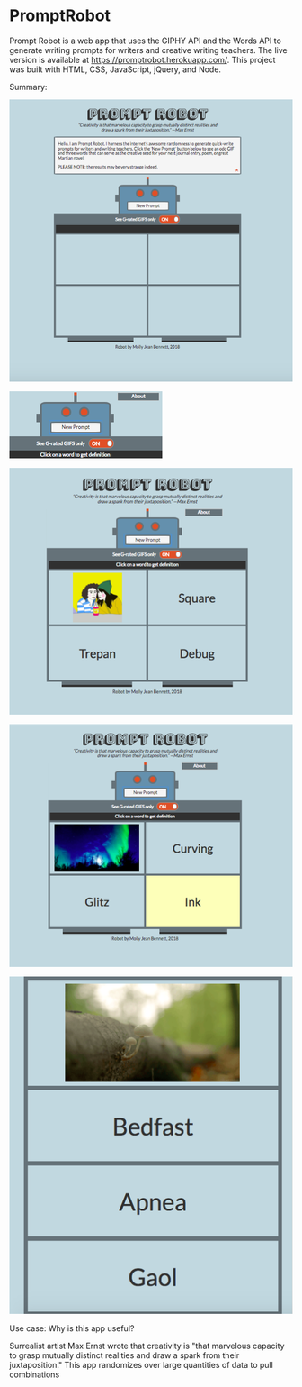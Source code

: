 # PromptRobot
Prompt Robot is a web app that uses the GIPHY API and the Words API to generate writing prompts for writers and creative writing teachers. The live version is available at https://promptrobot.herokuapp.com/. This project was built with HTML, CSS, JavaScript, jQuery, and Node.

Summary: 

![ScreenShot](https://github.com/MollyJeanB/PromptRobot/blob/master/screenshots/img1_startview.png)

![ScreenShot](https://github.com/MollyJeanB/PromptRobot/blob/master/screenshots/img4_controls.png)

![ScreenShot](https://github.com/MollyJeanB/PromptRobot/blob/master/screenshots/img2_withPrompt.png)

![ScreenShot](https://github.com/MollyJeanB/PromptRobot/blob/master/screenshots/img3_wordHighlighted.png)

![ScreenShot](https://github.com/MollyJeanB/PromptRobot/blob/master/screenshots/img5_responsiveView.png)


Use case:
Why is this app useful?

Surrealist artist Max Ernst wrote that creativity is "that marvelous capacity to grasp mutually distinct realities and draw a spark from their juxtaposition." This app randomizes over large quantities of data to pull combinations


